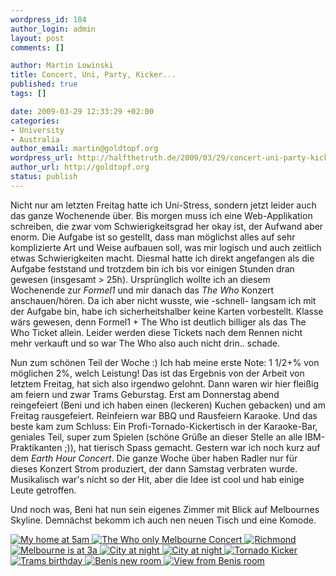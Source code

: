 ```yaml
--- 
wordpress_id: 104
author_login: admin
layout: post
comments: []

author: Martin Lowinski
title: Concert, Uni, Party, Kicker...
published: true
tags: []

date: 2009-03-29 12:33:29 +02:00
categories: 
- University
- Australia
author_email: martin@goldtopf.org
wordpress_url: http://halfthetruth.de/2009/03/29/concert-uni-party-kicker/
author_url: http://goldtopf.org
status: publish
---
```

Nicht nur am letzten Freitag hatte ich Uni-Stress, sondern jetzt leider auch das ganze Wochenende &uuml;ber. Bis morgen muss ich eine Web-Applikation schreiben, die zwar vom Schwierigkeitsgrad her okay ist, der Aufwand aber enorm. Die Aufgabe ist so gestellt, dass man m&ouml;glichst alles auf sehr komplizierte Art und Weise aufbauen soll, was mir logisch und auch zeitlich etwas Schwierigkeiten macht. Diesmal hatte ich direkt angefangen als die Aufgabe feststand und trotzdem bin ich bis vor einigen Stunden dran gewesen (insgesamt > 25h).
Urspr&uuml;nglich wollte ich an diesem Wochenende zur _Formel1_ und mir danach das _The Who_ Konzert anschauen/h&ouml;ren. Da ich aber nicht wusste, wie -schnell- langsam ich mit der Aufgabe bin, habe ich sicherheitshalber keine Karten vorbestellt. Klasse w&auml;rs gewesen, denn Formel1 + The Who ist deutlich billiger als das The Who Ticket allein. Leider werden diese Tickets nach dem Rennen nicht mehr verkauft und so war The Who also auch nicht drin.. schade.

Nun zum sch&ouml;nen Teil der Woche :) Ich hab meine erste Note: 1 1/2+% von m&ouml;glichen 2%, welch Leistung! Das ist das Ergebnis von der Arbeit von letztem Freitag, hat sich also irgendwo gelohnt. Dann waren wir hier flei&szlig;ig am feiern und zwar Trams Geburstag. Erst am Donnerstag abend reingefeiert (Beni und ich haben einen (leckeren) Kuchen gebacken) und am Freitag rausgefeiert. Reinfeiern war BBQ und Rausfeiern Karaoke. Und das beste kam zum Schluss: Ein Profi-Tornado-Kickertisch in der Karaoke-Bar, geniales Teil, super zum Spielen (sch&ouml;ne Gr&uuml;&szlig;e an dieser Stelle an alle IBM-Praktikanten ;)), hat tierisch Spass gemacht.
Gestern war ich noch kurz auf dem _Earth Hour Concert_. Die ganze Woche &uuml;ber haben Radler nur f&uuml;r dieses Konzert Strom produziert, der dann Samstag verbraten wurde. Musikalisch war's nicht so der Hit, aber die Idee ist cool und hab einige Leute getroffen.

Und noch was, Beni hat nun sein eigenes Zimmer mit Blick auf Melbournes Skyline. Demn&auml;chst bekomm ich auch nen neuen Tisch und eine Komode.
<div class="flickrset"><a title="My home at 5am" rel="lightbox[Australia]" href="http://farm4.static.flickr.com/3659/3413696501_0306072ae9.jpg"><img src="//farm4.static.flickr.com/3659/3413696501_0306072ae9_s.jpg" alt="My home at 5am" /></a><a title="The Who only Melbourne Concert" rel="lightbox[Australia]" href="http://farm4.static.flickr.com/3312/3413695893_6398b0a072.jpg"> <img src="//farm4.static.flickr.com/3312/3413695893_6398b0a072_s.jpg" alt="The Who only Melbourne Concert" /></a><a title="Richmond" rel="lightbox[Australia]" href="http://farm4.static.flickr.com/3584/3414500624_3e1074911d.jpg"> <img src="//farm4.static.flickr.com/3584/3414500624_3e1074911d_s.jpg" alt="Richmond" /></a><a title="Melbourne is at 3a" rel="lightbox[Australia]" href="http://farm4.static.flickr.com/3549/3406745604_79b4b245c7.jpg"> <img src="//farm4.static.flickr.com/3549/3406745604_79b4b245c7_s.jpg" alt="Melbourne is at 3a" /></a><a title="City at night" rel="lightbox[Australia]" href="http://farm4.static.flickr.com/3639/3405933731_589dbbafc5.jpg"> <img src="//farm4.static.flickr.com/3639/3405933731_589dbbafc5_s.jpg" alt="City at night" /></a><a title="City at night" rel="lightbox[Australia]" href="http://farm4.static.flickr.com/3447/3405933579_cebd6e5fe9.jpg"> <img src="//farm4.static.flickr.com/3447/3405933579_cebd6e5fe9_s.jpg" alt="City at night" /></a><a title="Tornado Kicker" rel="lightbox[Australia]" href="http://farm4.static.flickr.com/3427/3406745218_6350e9b207.jpg"> <img src="//farm4.static.flickr.com/3427/3406745218_6350e9b207_s.jpg" alt="Tornado Kicker" /></a><a title="Trams birthday" rel="lightbox[Australia]" href="http://farm4.static.flickr.com/3567/3405931333_de33cf499d.jpg"> <img src="//farm4.static.flickr.com/3567/3405931333_de33cf499d_s.jpg" alt="Trams birthday" /></a><a title="Benis new room" rel="lightbox[Australia]" href="http://farm4.static.flickr.com/3462/3405928397_3a8602b7e9.jpg"> <img src="//farm4.static.flickr.com/3462/3405928397_3a8602b7e9_s.jpg" alt="Benis new room" /></a><a title="View from Benis room" rel="lightbox[Australia]" href="http://farm4.static.flickr.com/3440/3405928213_1840a652af.jpg"> <img src="//farm4.static.flickr.com/3440/3405928213_1840a652af_s.jpg" alt="View from Benis room" /></a></div>

